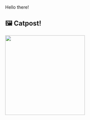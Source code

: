 Hello there!



## 🖼️ Catpost!

<sub>
    <img src="https://cdn2.thecatapi.com/images/3cv.jpg" height="256">
</sub>

